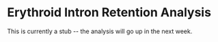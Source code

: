 # Erythroid Intron Retention Analysis

This is currently a stub -- the analysis will go up in the next week.

